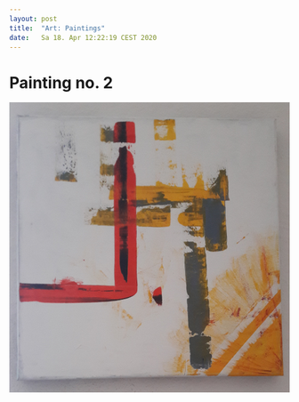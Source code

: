 ```yaml
---
layout: post
title:  "Art: Paintings"
date:   Sa 18. Apr 12:22:19 CEST 2020
---
```


# Painting no. 2

![painting no 2](/_posts/02.jpg)
